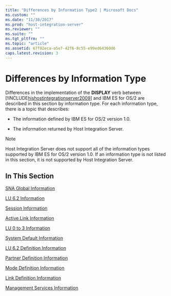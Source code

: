 ```yaml
---
title: "Differences by Information Type2 | Microsoft Docs"
ms.custom: ""
ms.date: "11/30/2017"
ms.prod: "host-integration-server"
ms.reviewer: ""
ms.suite: ""
ms.tgt_pltfrm: ""
ms.topic: "article"
ms.assetid: 67f02eca-a5e7-42f6-8c55-e99ed64360d6
caps.latest.revision: 3
---
```

# Differences by Information Type
Differences in the implementation of the **DISPLAY** verb between [!INCLUDE[hishostintegrationserver2009](../includes/hishostintegrationserver2009-md.md)] and IBM ES for OS/2 are described in this section by information type. For each information type, there is a topic that describes:  
  
-   The information defined by IBM ES for OS/2 version 1.0.  
  
-   The information returned by Host Integration Server.  
  
> [!NOTE]
>  Host Integration Server does not support all of the information types supported by IBM ES for OS/2 version 1.0. If an information type is not listed in this section, it is not supported by Host Integration Server.  
  
## In This Section  
 [SNA Global Information](../HIS2010/sna-global-information1.md)  
  
 [LU 6.2 Information](../HIS2010/lu-6-2-information2.md)  
  
 [Session Information](../HIS2010/session-information2.md)  
  
 [Active Link Information](../HIS2010/active-link-information1.md)  
  
 [LU 0 to 3 Information](../HIS2010/lu-0-to-3-information1.md)  
  
 [System Default Information](../HIS2010/system-default-information2.md)  
  
 [LU 6.2 Definition Information](../HIS2010/lu-6-2-definition-information2.md)  
  
 [Partner Definition Information](../HIS2010/partner-definition-information1.md)  
  
 [Mode Definition Information](../HIS2010/mode-definition-information2.md)  
  
 [Link Definition Information](../HIS2010/link-definition-information1.md)  
  
 [Management Services Information](../HIS2010/management-services-information1.md)